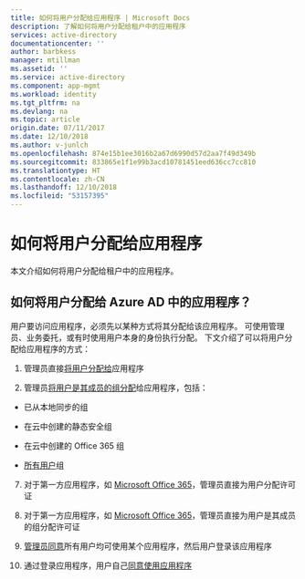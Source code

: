 ```yaml
---
title: 如何将用户分配给应用程序 | Microsoft Docs
description: 了解如何将用户分配给租户中的应用程序
services: active-directory
documentationcenter: ''
author: barbkess
manager: mtillman
ms.assetid: ''
ms.service: active-directory
ms.component: app-mgmt
ms.workload: identity
ms.tgt_pltfrm: na
ms.devlang: na
ms.topic: article
origin.date: 07/11/2017
ms.date: 12/10/2018
ms.author: v-junlch
ms.openlocfilehash: 874e15b1ee3016b2a67d6990d57d2aa7f49d349b
ms.sourcegitcommit: 833865e1f1e99b3acd10781451eed636cc7cc810
ms.translationtype: HT
ms.contentlocale: zh-CN
ms.lasthandoff: 12/10/2018
ms.locfileid: "53157395"
---
```

# <a name="how-to-assign-users-to-applications"></a>如何将用户分配给应用程序

本文介绍如何将用户分配给租户中的应用程序。

## <a name="how-do-users-get-assigned-to-an-application-in-azure-ad"></a>如何将用户分配给 Azure AD 中的应用程序？

用户要访问应用程序，必须先以某种方式将其分配给该应用程序。 可使用管理员、业务委托，或有时使用用户本身的身份执行分配。 下文介绍了可以将用户分配给应用程序的方式：

1.  管理员直接[将用户分配给](/active-directory/active-directory-coreapps-assign-user-azure-portal)应用程序

2.  管理员[将用户是其成员的组分配](/active-directory/active-directory-coreapps-assign-user-azure-portal)给应用程序，包括：

  - 已从本地同步的组

  - 在云中创建的静态安全组

  - 在云中创建的 Office 365 组

  - [所有用户](/active-directory/fundamentals/active-directory-groups-create-azure-portal)组

7.  对于第一方应用程序，如 [ Microsoft Office 365](https://products.office.com/)，管理员直接为用户分配许可证

8.  对于第一方应用程序，如 [ Microsoft Office 365](https://products.office.com/)，管理员直接为用户是其成员的组分配许可证

9.  [管理员同意](/active-directory/develop/active-directory-devhowto-multi-tenant-overview#understanding-user-and-admin-consent)所有用户均可使用某个应用程序，然后用户登录该应用程序

10. 通过登录应用程序，用户自己[同意使用应用程序](/active-directory/develop/active-directory-devhowto-multi-tenant-overview#understanding-user-and-admin-consent)

<!-- Update_Description: link update -->


